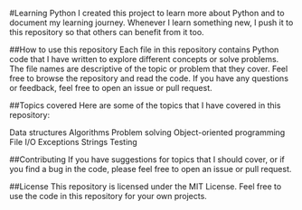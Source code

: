 #Learning Python
I created this project to learn more about Python and to document my learning journey. Whenever I learn something new, I push it to this repository so that others can benefit from it too.

##How to use this repository
Each file in this repository contains Python code that I have written to explore different concepts or solve problems. The file names are descriptive of the topic or problem that they cover.
Feel free to browse the repository and read the code. If you have any questions or feedback, feel free to open an issue or pull request.

##Topics covered
Here are some of the topics that I have covered in this repository:

Data structures
Algorithms
Problem solving
Object-oriented programming
File I/O
Exceptions
Strings
Testing


##Contributing
If you have suggestions for topics that I should cover, or if you find a bug in the code, please feel free to open an issue or pull request.

##License
This repository is licensed under the MIT License. Feel free to use the code in this repository for your own projects.
